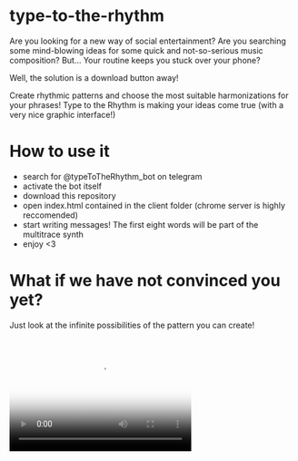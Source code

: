 # type-to-the-rhythm
Are you looking for a new way of social entertainment?
Are you searching some mind-blowing ideas for some quick and not-so-serious music composition?
But… Your routine keeps you stuck over your phone?

Well, the solution is a download button away!

Create rhythmic patterns and choose the most suitable harmonizations for your phrases! Type to the Rhythm is making your ideas come true (with a very nice graphic interface!)

# How to use it
  - search for @typeToTheRhythm_bot on telegram
  - activate the bot itself
  - download this repository
  - open index.html contained in the client folder (chrome server is highly reccomended)
  - start writing messages! The first eight words will be part of the multitrace synth
  - enjoy <3

# What if we have not convinced you yet?
Just look at the infinite possibilities of the pattern you can create!

<video src="https://www.youtube.com/embed/sv6cglUncH4" poster="poster.jpg" width="320" height="200" controls preload></video>
